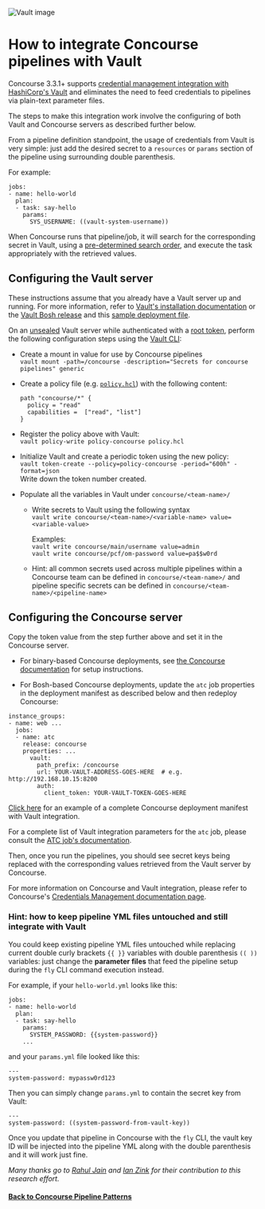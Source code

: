 ![Vault image](https://github.com/lsilvapvt/misc-support-files/raw/master/docs/images/concourse-and-vault.png)

# How to integrate Concourse pipelines with Vault

Concourse 3.3.1+ supports [credential management integration with HashiCorp's Vault](http://concourse.ci/creds.html) and eliminates the need to feed credentials to pipelines via plain-text parameter files.  

The steps to make this integration work involve the configuring of both Vault and Concourse servers as described further below.

From a pipeline definition standpoint, the usage of credentials from Vault is very simple: just add the desired secret to a `resources` or `params` section of the pipeline using surrounding double parenthesis.

For example:

```
jobs:
- name: hello-world
  plan:
  - task: say-hello
    params:
      SYS_USERNAME: ((vault-system-username))
```

When Concourse runs that pipeline/job, it will search for the corresponding secret in Vault, using a [pre-determined search order](http://concourse.ci/creds.html#vault), and execute the task appropriately with the retrieved values.


## Configuring the Vault server

These instructions assume that you already have a Vault server up and running. For more information, refer to [Vault's installation documentation](https://www.vaultproject.io/docs/install/index.html) or the [Vault Bosh release](https://github.com/cloudfoundry-community/vault-boshrelease) and this [sample deployment file](https://github.com/rahul-kj/concourse-vault/blob/master/vault.yml).

On an [unsealed](https://www.vaultproject.io/docs/concepts/seal.html) Vault server while authenticated with a [root token](https://www.vaultproject.io/docs/concepts/tokens.html), perform the following configuration steps using the [Vault CLI](https://www.vaultproject.io/docs/commands/index.html):

* Create a mount in value for use by Concourse pipelines  
  `vault mount -path=/concourse -description="Secrets for concourse pipelines" generic`  

* Create a policy file (e.g. [`policy.hcl`](https://github.com/rahul-kj/concourse-vault/blob/master/vault-policy.hcl)) with the following content:  

  ```
  path "concourse/*" {
    policy = "read"
    capabilities =  ["read", "list"]
  }
  ```  

* Register the policy above with Vault:  
  `vault policy-write policy-concourse policy.hcl`

* Initialize Vault and create a periodic token using the new policy:  
  `vault token-create --policy=policy-concourse -period="600h" -format=json`  
  Write down the token number created.  

* Populate all the variables in Vault under `concourse/<team-name>/`  

  - Write secrets to Vault using the following syntax  
    `vault write concourse/<team-name>/<variable-name> value=<variable-value>`  

    Examples:  
    `vault write concourse/main/username value=admin`   
    `vault write concourse/pcf/om-password value=pa$$w0rd`   

  -  Hint: all common secrets used across multiple pipelines within a Concourse team can be defined in `concourse/<team-name>/` and pipeline specific secrets can be defined in `concourse/<team-name>/<pipeline-name>`  


## Configuring the Concourse server

Copy the token value from the step further above and set it in the Concourse server.

* For binary-based Concourse deployments, see [the Concourse documentation](http://concourse.ci/creds.html) for setup instructions.

* For Bosh-based Concourse deployments, update the `atc` job properties in the deployment manifest as described below and then redeploy Concourse:

```...
instance_groups:
- name: web ...
  jobs:
  - name: atc
    release: concourse
    properties: ...
      vault:
        path_prefix: /concourse
        url: YOUR-VAULT-ADDRESS-GOES-HERE  # e.g. http://192.168.10.15:8200
        auth:
          client_token: YOUR-VAULT-TOKEN-GOES-HERE
```  

[Click here](https://github.com/rahul-kj/concourse-vault/blob/master/concourse.yml) for an example of a complete Concourse deployment manifest with Vault integration.

For a complete list of Vault integration parameters for the `atc` job, please consult the [ATC job's documentation](https://bosh.io/jobs/atc?source=github.com/concourse/concourse#p=vault).


Then, once you run the pipelines, you should see secret keys being replaced with the corresponding values retrieved from the Vault server by Concourse.

For more information on Concourse and Vault integration, please refer to Concourse's [Credentials Management documentation page](http://concourse.ci/creds.html).


### Hint: how to keep pipeline YML files untouched and still integrate with Vault

You could keep existing pipeline YML files untouched while replacing current double curly brackets `{{ }}` variables with double parenthesis `(( ))` variables: just change the **parameter files** that feed the pipeline setup during the `fly` CLI command execution instead.

For example, if your `hello-world.yml` looks like this:

```
jobs:
- name: hello-world
  plan:
  - task: say-hello
    params:
      SYSTEM_PASSWORD: {{system-password}}
    ...
```

and your `params.yml` file looked like this:

```
---
system-password: mypassw0rd123
```

Then you can simply change `params.yml` to contain the secret key from Vault:

```
---
system-password: ((system-password-from-vault-key))
```

Once you update that pipeline in Concourse with the `fly` CLI, the vault key ID will be injected into the pipeline YML along with the double parenthesis and it will work just fine.  


_Many thanks go to [Rahul Jain](https://github.com/rahulkj) and [Ian Zink](https://github.com/z4ce) for their contribution to this research effort._

#### [Back to Concourse Pipeline Patterns](..)
